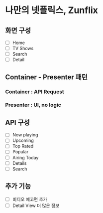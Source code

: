 # 나만의 넷플릭스, Zunflix
## 화면 구성
- [ ] Home
- [ ] TV Shows
- [ ] Search
- [ ] Detail

## Container - Presenter 패턴
### Container : API Request
### Presenter : UI, no logic

## API 구성
- [ ] Now playing
- [ ] Upcoming
- [ ] Top Rated
- [ ] Popular
- [ ] Airing Today
- [ ] Details
- [ ] Search

## 추가 기능
- [ ] 비디오 예고편 추가
- [ ] Detail View 더 많은 정보
